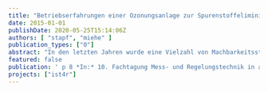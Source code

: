 ```yaml
---
title: "Betriebserfahrungen einer Ozonungsanlage zur Spurenstoffeliminierung mittels SAK254-Differenz-Regelung"
date: 2015-01-01
publishDate: 2020-05-25T15:14:06Z
authors: [ "stapf", "miehe" ]
publication_types: ["0"]
abstract: "In den letzten Jahren wurde eine Vielzahl von Machbarkeitsstudien für die Aufrüstung von Kläranlagen mit einer weitergehenden Reinigungsstufe zur Reduzierung der Einleitung von organischen Spurenstoffen in Oberflächengewässer durchgeführt. Die eingesetzten technischen Maßnahmen basieren meistens auf der adsorptiven Wirkung von granulierter (GAK) bzw. pulverförmiger Aktivkohle (PAK) oder der Oxidation mittels Ozon. Während Spurenstoffe bei der Adsorption an die Aktivkohle physisch aus dem Wasser entfernt werden, so werden diese bei der Reaktion mit Ozon in andere Moleküle transformiert. Daher ist eine Spurenstoffelimination in diesem Zusammenhang als Primärelimination aufzufassen. Für einen ökonomischen und effizienten Betrieb dieser technischen Maßnahmen sind geeignete Steuer- und Regelungskonzepte erforderlich. Da eine Onlinemessung der Zielsubstanz(en) aufgrund des analytischen Aufwands nicht möglich ist, werden andere Indikatoren für die Dosisanpassung an eine variierende Wasserqualität benötigt. Ein häufig verwendeter Indikator zur Abschätzung der Spurenstoffelimination ist die auf den gelösten organischen Kohlenstoff (DOC) bezogene Ozonzehrung (mg O3 / mg DOC), die beispielsweise für eine frachtproportionale Steuerung verwendet werden kann. Diese Steuerung erlaubt jedoch keine direkte Prozesskontrolle und zur Berücksichtigung des stark ozonzehrenden Nitrits (3,4 mg O3 / mg-N) kann ein zusätzlicher Messaufwand nötig sein. Eine Alternative dazu bildet die relative Abnahme des spektralen Absorptionskoeffizienten SAK254 (delta SAK254), für welche in mehreren Studien wie z.B. [1-5] eine Korrelation mit der Spurenstoffeliminierung verschiedener Substanzen beschrieben wurde. Das erzielte delta SAK254 wird dabei von der effektiven Ozonzehrung im Wasser beeinflusst, so dass eine veränderte Wasserqualität entsprechend detektiert und durch eine Anpassung der Ozondosis ausgeglichen werden kann. Die Verwendung einer Regelung mit dem Ziel eine konstante SAK254 – Reduzierung und damit auch eine entsprechend konstante Spurenstoffelimination zu gewährleisten, bietet daher auch den Vorteil einer direkten Prozesskontrolle. Auf eine zusätzliche Onlinemessung des Nitrits kann ebenfalls verzichtet werden. Die Verwendung des delta SAK254 könnte auch für eine Pulveraktivkohledosierung interessant sein, da in den Arbeiten von [6; 7] ebenfalls ein Zusammenhang zwischen dem delta SAK254 und der Spurenstoffelimination gezeigt werden konnte."
featured: false
publication: ' p 8 *In:* 10. Fachtagung Mess- und Regelungstechnik in abwassertechnischen Anlagen - Konzepte, Erfahrungen, Trends. Kassel, Germany. 9-10 June 2015'
projects: ["ist4r"]
---
```



